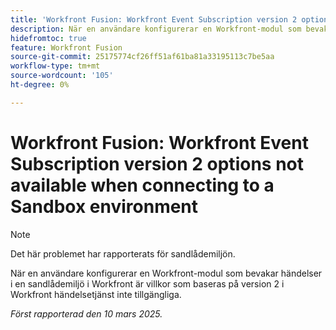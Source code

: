 ```yaml
---
title: 'Workfront Fusion: Workfront Event Subscription version 2 options not available when connecting to a Sandbox environment'
description: När en användare konfigurerar en Workfront-modul som bevakar händelser i en sandlådemiljö i Workfront är villkor som baseras på version 2 i Workfront händelsetjänst inte tillgängliga.
hidefromtoc: true
feature: Workfront Fusion
source-git-commit: 25175774cf26ff51af61ba81a33195113c7be5aa
workflow-type: tm+mt
source-wordcount: '105'
ht-degree: 0%

---
```



# Workfront Fusion: Workfront Event Subscription version 2 options not available when connecting to a Sandbox environment

>[!NOTE]
>
>Det här problemet har rapporterats för sandlådemiljön.

När en användare konfigurerar en Workfront-modul som bevakar händelser i en sandlådemiljö i Workfront är villkor som baseras på version 2 i Workfront händelsetjänst inte tillgängliga.

_Först rapporterad den 10 mars 2025._
